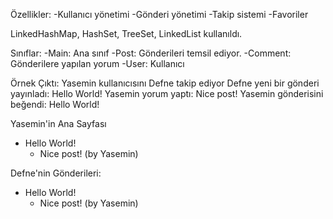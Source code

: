 Özellikler:
-Kullanıcı yönetimi
-Gönderi yönetimi
-Takip sistemi
-Favoriler


LinkedHashMap, HashSet, TreeSet, LinkedList kullanıldı.

Sınıflar: 
-Main: Ana sınıf
-Post: Gönderileri temsil ediyor.
-Comment: Gönderilere yapılan yorum
-User: Kullanıcı

Örnek Çıktı:
Yasemin kullanıcısını Defne takip ediyor
Defne yeni bir gönderi yayınladı: Hello World!
Yasemin yorum yaptı: Nice post!
Yasemin gönderisini beğendi: Hello World!

Yasemin'in Ana Sayfası
 - Hello World!
   - Nice post! (by Yasemin)

Defne'nin Gönderileri:
 - Hello World!
   - Nice post! (by Yasemin)
